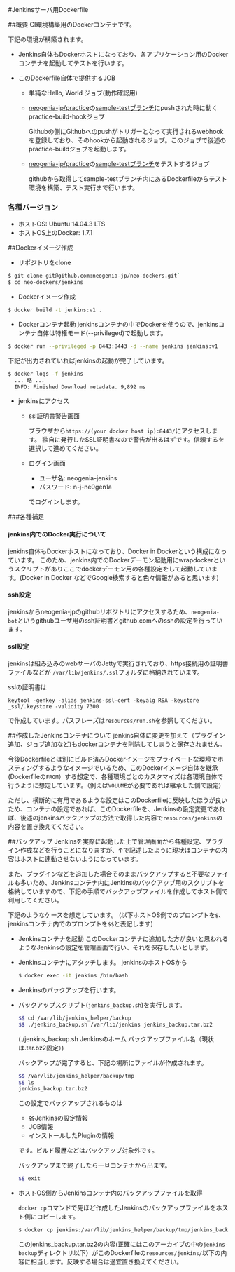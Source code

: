 #Jenkinsサーバ用Dockerfile

##概要
  CI環境構築用のDockerコンテナです。
  
  下記の環境が構築されます。
  
  - Jenkins自体もDockerホストになっており、各アプリケーション用のDockerコンテナを起動してテストを行います。
  
  - このDockerfile自体で提供するJOB
    - 単純なHello, World ジョブ(動作確認用)
    - [neogenia-jp/practice](https://github.com/neogenia-jp/practice)の[sample-testブランチ](https://github.com/neogenia-jp/practice/tree/sample-test)にpushされた時に動くpractice-build-hookジョブ
    
      Githubの側にGithubへのpushがトリガーとなって実行されるwebhookを登録しており、そのhookから起動されるジョブ。このジョブで後述のpractice-buildジョブを起動します。
    - [neogenia-jp/practice](https://github.com/neogenia-jp/practice)の[sample-testブランチ](https://github.com/neogenia-jp/practice/tree/sample-test)をテストするジョブ
    
      githubから取得してsample-testブランチ内にあるDockerfileからテスト環境を構築、テスト実行まで行います。
     
### 各種バージョン
  - ホストOS: Ubuntu 14.04.3 LTS
  - ホストOS上のDocker: 1.7.1
  
##Dockerイメージ作成
  - リポジトリをclone

  ```sh
  $ git clone git@github.com:neogenia-jp/neo-dockers.git`
  $ cd neo-dockers/jenkins
  ```
  
  - Dockerイメージ作成
  
  ```sh
  $ docker build -t jenkins:v1 .
  ```
  
  - Dockerコンテナ起動
    jenkinsコンテナの中でDockerを使うので、jenkinsコンテナ自体は特権モード(--privileged)で起動します。

  ```sh
  $ docker run --privileged -p 8443:8443 -d --name jenkins jenkins:v1
  ```
  
  下記が出力されていればjenkinsの起動が完了しています。
  
  ```sh
  $ docker logs -f jenkins
    ... 略 ...
    INFO: Finished Download metadata. 9,892 ms
  ```
  
  - jenkinsにアクセス
   
    - ssl証明書警告画面
    
      ブラウザから`https://(your docker host ip):8443/`にアクセスします。
      独自に発行したSSL証明書なので警告が出るはずです。信頼するを選択して進めてください。

    - ログイン画面
      - ユーザ名: neogenia-jenkins
      - パスワード: n-j-ne0gen1a
    
      でログインします。

###各種補足
#### jenkins内でのDocker実行について
jenkins自体もDockerホストになっており、Docker in Dockerという構成になっています。
このため、jenkins内でのDockerデーモン起動用にwrapdockerというスクリプトがありここでdockerデーモン用の各種設定をして起動しています。(Docker in Docker などでGoogle検索すると色々情報があると思います)

#### ssh設定
jenkinsからneogenia-jpのgithubリポジトリにアクセスするため、`neogenia-bot`というgithubユーザ用のssh証明書とgithub.comへのsshの設定を行っています。

#### ssl設定
jenkinsは組み込みのwebサーバのJettyで実行されており、https接続用の証明書ファイルなどが
`/var/lib/jenkins/.ssl`フォルダに格納されています。

sslの証明書は

`keytool -genkey -alias jenkins-ssl-cert -keyalg RSA -keystore _ssl/.keystore -validity 7300`

で作成しています。パスフレーズは`resources/run.sh`を参照してください。

##作成したJenkinsコンテナについて
jenkins自体に変更を加えて（プラグイン追加、ジョブ追加など)もdockerコンテナを削除してしまうと保存されません。

今後Dockerfileとは別にビルド済みDockerイメージをプライベートな環境でホスティングするようなイメージでいるため、このDockerイメージ自体を継承(Dockerfileの`FROM`）する想定で、各種環境ごとのカスタマイズは各環境自体で行うように想定しています。（例えば`VOLUME`が必要であれば継承した側で設定)

ただし、横断的に有用であるような設定はこのDockerfileに反映したほうが良いため、コンテナの設定であれば、このDockerfileを、Jenkinsの設定変更であれば、後述のjenkinsバックアップの方法で取得した内容で`resources/jenkins`の内容を置き換えてください。

##バックアップ
Jenkinsを実際に起動した上で管理画面から各種設定、プラグイン作成などを行うことになりますが、↑で記述したように現状はコンテナの内容はホストに連動させないようになっています。

また、プラグインなどを追加した場合そのままバックアップすると不要なファイルも多いため、Jenkinsコンテナ内にJenkinsのバックアップ用のスクリプトを格納していますので、下記の手順でバックアップファイルを作成してホスト側で利用してください。

下記のようなケースを想定しています。
(以下ホストOS側でのプロンプトを`$`、jenkinsコンテナ内でのプロンプトを`$$`と表記します)

- Jenkinsコンテナを起動
  このDockerコンテナに追加した方が良いと思われるようなJenkinsの設定を管理画面で行い、それを保存したいとします。

- Jenkinsコンテナにアタッチします。
  jenkinsのホストOSから

  ```sh
  $ docker exec -it jenkins /bin/bash
  ```
  
- Jenkinsのバックアップを行います。
- 
  バックアップスクリプト(`jenkins_backup.sh`)を実行します。
  
  ```sh
  $$ cd /var/lib/jenkins_helper/backup
  $$ ./jenkins_backup.sh /var/lib/jenkins jenkins_backup.tar.bz2
  ```
  
  (./jenkins_backup.sh Jenkinsのホーム バックアップファイル名（現状は.tar.bz2固定）)
  
  バックアップが完了すると、下記の場所にファイルが作成されます。
  
  ```sh
  $$ /var/lib/jenkins_helper/backup/tmp
  $$ ls
  jenkins_backup.tar.bz2
  ```
  
  この設定でバックアップされるものは

    - 各Jenkinsの設定情報
    - JOB情報
    - インストールしたPluginの情報
  
  です。ビルド履歴などはバックアップ対象外です。

  バックアップまで終了したら一旦コンテナから出ます。
  
  ```sh
  $$ exit
  ```
  
- ホストOS側からJenkinsコンテナ内のバックアップファイルを取得

  `docker cp`コマンドで先ほど作成したJenkinsのバックアップファイルをホスト側にコピーします。

  ```sh
  $ docker cp jenkins:/var/lib/jenkins_helper/backup/tmp/jenkins_backup.tar.bz2 .
  ```
  
  このjenkins_backup.tar.bz2の内容(正確にはこのアーカイブの中の`jenkins-backup`ディレクトリ以下）がこのDockerfileの`resources/jenkins/`以下の内容に相当します。反映する場合は適宜置き換えてください。
  
  
